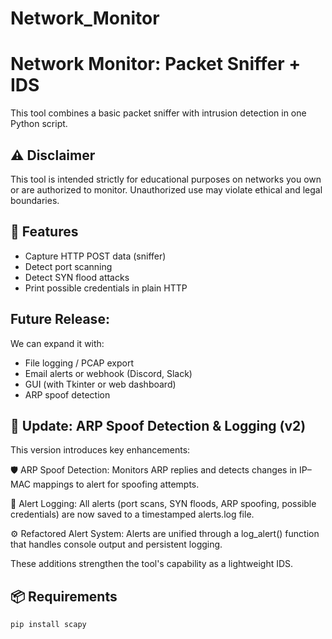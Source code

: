 # Network_Monitor
# Network Monitor: Packet Sniffer + IDS

This tool combines a basic packet sniffer with intrusion detection in one Python script.

## ⚠️ Disclaimer
This tool is intended strictly for educational purposes on networks you own or are authorized to monitor. Unauthorized use may violate ethical and legal boundaries.



## 🚀 Features

- Capture HTTP POST data (sniffer)
- Detect port scanning
- Detect SYN flood attacks
- Print possible credentials in plain HTTP

## Future Release:
We can expand it with:
- File logging / PCAP export
- Email alerts or webhook (Discord, Slack)
- GUI (with Tkinter or web dashboard)
- ARP spoof detection

## 🔄 Update: ARP Spoof Detection & Logging (v2)
This version introduces key enhancements:

🛡️ ARP Spoof Detection: Monitors ARP replies and detects changes in IP–MAC mappings to alert for spoofing attempts.

📄 Alert Logging: All alerts (port scans, SYN floods, ARP spoofing, possible credentials) are now saved to a timestamped alerts.log file.

⚙️ Refactored Alert System: Alerts are unified through a log_alert() function that handles console output and persistent logging.

These additions strengthen the tool's capability as a lightweight IDS.

## 📦 Requirements

```bash
pip install scapy


